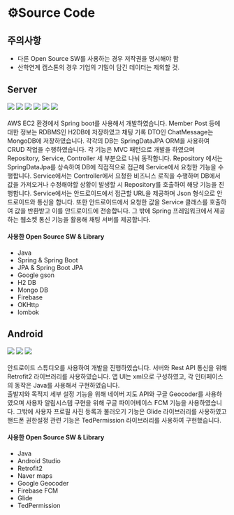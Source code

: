 # ⚙Source Code
## 주의사항
 - 다른 Open Source SW를 사용하는 경우 저작권을 명시해야 함
 - 산학연계 캡스톤의 경우 기업의 기밀이 담긴 데이터는 제외할 것.

## Server
<div align="left">
	<img src="https://img.shields.io/badge/Java-007396?style=flat&logo=Conda-Forge&logoColor=white" />
	<img src="https://img.shields.io/badge/jQuery-0769AD?style=flat&logo=jQuery&logoColor=white" />
	<img src="https://img.shields.io/badge/Spring-6DB33F?style=flat&logo=Spring&logoColor=white" />
 <img src="https://img.shields.io/badge/Gradle-02303A?style=flat&logo=gradle&logoColor=white" />
	<img src="https://img.shields.io/badge/mongodb-47A248?style=flat&logo=mongodb&logoColor=white" />
	<img src="https://img.shields.io/badge/h2DB-4053D6?style=flat&logo=amazondynamodb&logoColor=black" />
	
</div>
<br>
AWS EC2 환경에서 Spring boot를 사용해서 개발하였습니다. Member Post 등에 대한 정보는 RDBMS인 H2DB에 저장하였고 채팅 기록 DTO인 ChatMessage는 MongoDB에 저장하였습니다. 각각의 DB는 SpringDataJPA ORM을 사용하여 CRUD 작업을 수행하였습니다.
각 기능은 MVC 패턴으로 개발을 하였으며 Repository, Service, Controller 세 부분으로 나눠 동작합니다. Repository 에서는 SpringDataJpa를 상속하여 DB에 직접적으로 접근해 Service에서 요청한 기능을 수행합니다. Service에서는 Controller에서 요청한 비즈니스 로직을 수행하며 DB에서 값을 가져오거나 수정해야할 상황이 발생할 시 Repository를 호출하여 해당 기능을 진행합니다. Service에서는 안드로이드에서 접근할 URL을 제공하며 Json 형식으로 안드로이드와 통신을 합니다. 또한 안드로이드에서 요청한 값을 Service 클래스를 호출하여 값을 반환받고 이를 안드로이드에 전송합니다.
그 밖에 Spring 프레임워크에서 제공하는 웹소켓 통신 기능을 활용해 채팅 서버를 제공합니다.

#### 사용한 Open Source SW & Library
- Java
- Spring & Spring Boot
- JPA & Spring Boot JPA
- Google gson
- H2 DB
- Mongo DB
- Firebase
- OKHttp
- lombok
## Android
<div align="left">
	<img src="https://img.shields.io/badge/Figma-F24E1E?style=flat&logo=figma&logoColor=white" />
	<img src="https://img.shields.io/badge/Android-3DDC84?style=flat&logo=android&logoColor=white" />
	<img src="https://img.shields.io/badge/Java-007396?style=flat&logo=Conda-Forge&logoColor=white" />
</div>
<br>
안드로이드 스튜디오를 사용하여 개발을 진행하였습니다. 서버와 Rest API 통신을 위해 Retrofit2 라이브러리를 사용하였습니다. 앱 UI는 xml으로 구성하였고, 각 인터페이스의 동작은 Java를 사용해서 구현하였습니다.<br>
출발지와 목적지 세부 설정 기능을 위해 네이버 지도 API와 구글 Geocoder를 사용하였으며 사용자 알림시스템 구현을 위해 구글 파이어베이스 FCM 기능을 사용하였습니다. 그밖에 사용자 프로필 사진 등록과 불러오기 기능은 Glide 라이브러리를 사용하였고
핸드폰 권한설정 관련 기능은 TedPermission 라이브러리를 사용하여 구현했습니다.

#### 사용한 Open Source SW & Library
- Java
- Android Studio
- Retrofit2
- Naver maps
- Google Geocoder
- Firebase FCM
- Glide
- TedPermission

